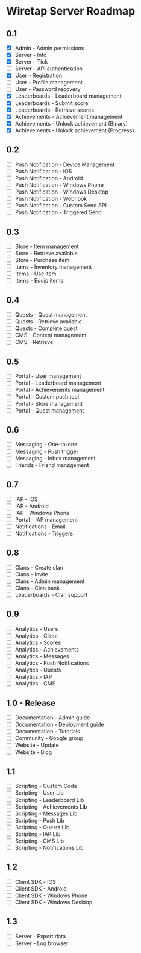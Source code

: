 # Wiretap Server Roadmap

## 0.1
* [x] Admin - Admin permissions
* [x] Server - Info
* [x] Server - Tick
* [ ] Server - API authentication
* [x] User - Registration
* [ ] User - Profile management
* [ ] User - Password recovery
* [x] Leaderboards - Leaderboard management
* [x] Leaderboards - Submit score
* [x] Leaderboards - Retrieve scores
* [x] Achievements - Achievement management
* [x] Achievements - Unlock achievement (Binary)
* [x] Achievements - Unlock achievement (Progress)

## 0.2
* [ ] Push Notification - Device Management
* [ ] Push Notification - iOS
* [ ] Push Notification - Android
* [ ] Push Notification - Windows Phone
* [ ] Push Notification - Windows Desktop
* [ ] Push Notification - Webhook
* [ ] Push Notification - Custom Send API
* [ ] Push Notification - Triggered Send

## 0.3
* [ ] Store - Item management
* [ ] Store - Retrieve available
* [ ] Store - Purchase item
* [ ] Items - Inventory management
* [ ] Items - Use item
* [ ] Items - Equip items

## 0.4
* [ ] Quests - Quest management
* [ ] Quests - Retrieve available
* [ ] Quests - Complete quest
* [ ] CMS - Content management
* [ ] CMS - Retrieve

## 0.5
* [ ] Portal - User management
* [ ] Portal - Leaderboard management
* [ ] Portal - Achievements management
* [ ] Portal - Custom push tool
* [ ] Portal - Store management
* [ ] Portal - Quest management

## 0.6
* [ ] Messaging - One-to-one
* [ ] Messaging - Push trigger
* [ ] Messaging - Inbox management
* [ ] Friends - Friend management

## 0.7
* [ ] IAP - iOS
* [ ] IAP - Android
* [ ] IAP - Windows Phone
* [ ] Portal - IAP management
* [ ] Notifications - Email
* [ ] Notifications - Triggers

## 0.8
* [ ] Clans - Create clan
* [ ] Clans - Invite
* [ ] Clans - Admin management
* [ ] Clans - Clan bank
* [ ] Leaderboards - Clan support

## 0.9
* [ ] Analytics - Users
* [ ] Analytics - Client
* [ ] Analytics - Scores
* [ ] Analytics - Achievements
* [ ] Analytics - Messages
* [ ] Analytics - Push Notifications
* [ ] Analytics - Quests
* [ ] Analytics - IAP
* [ ] Analytics - CMS

## 1.0 - Release
* [ ] Documentation - Admin guide
* [ ] Documentation - Deployment guide
* [ ] Documentation - Tutorials
* [ ] Community - Google group
* [ ] Website - Update
* [ ] Website - Blog

## 1.1
* [ ] Scripting - Custom Code
* [ ] Scripting - User Lib
* [ ] Scripting - Leaderboard Lib
* [ ] Scripting - Achievements Lib
* [ ] Scripting - Messages Lib
* [ ] Scripting - Push Lib
* [ ] Scripting - Quests Lib
* [ ] Scripting - IAP Lib
* [ ] Scripting - CMS Lib
* [ ] Scripting - Notifications Lib

## 1.2
* [ ] Client SDK - iOS
* [ ] Client SDK - Android
* [ ] Client SDK - Windows Phone
* [ ] Client SDK - Windows Desktop

## 1.3
* [ ] Server - Export data
* [ ] Server - Log browser
